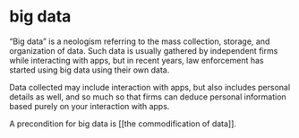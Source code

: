 # big data

&ldquo;Big data&rdquo; is a neologism referring to the mass collection, storage, and organization of data. Such data is usually gathered by independent firms while interacting with apps, but in recent years, law enforcement has started using big data using their own data.

Data collected may include interaction with apps, but also includes personal details as well, and so much so that firms can deduce personal information based purely on your interaction with apps.

A precondition for big data is [[the commodification of data]].
